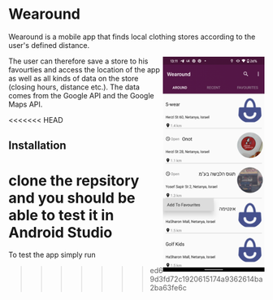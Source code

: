 # Wearound

<p>Wearound is a mobile app that finds local clothing stores according to the user's defined distance.</p>
<img src="./readme_images/favourites.png" align="right" width="200" >
<p>The user can therefore save a store to his favourties and access the location of the app as well as all kinds of data on the store (closing hours, distance etc.).
The data comes from the Google API and the Google Maps API.</p>

<<<<<<< HEAD
## Installation

clone the repsitory and you should be able to test it in Android Studio
=======
To test the app simply run
>>>>>>> ed69d3fd72c1920615174a9362614ba2ba63fe6c
